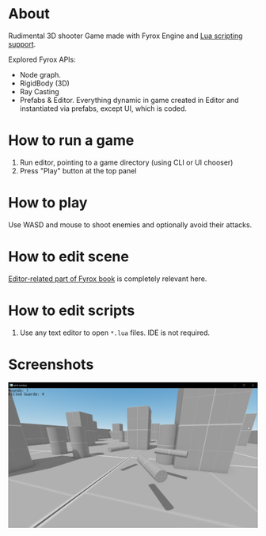 # About
Rudimental 3D shooter Game made with Fyrox Engine and [Lua scripting support](https://github.com/kkolyan/fyrox_lite).

Explored Fyrox APIs:
* Node graph.
* RigidBody (3D)
* Ray Casting
* Prefabs & Editor. Everything dynamic in game created in Editor and instantiated via prefabs, except UI, which is coded.

# How to run a game
1. Run editor, pointing to a game directory (using CLI or UI chooser)
2. Press "Play" button at the top panel

# How to play
Use WASD and mouse to shoot enemies and optionally avoid their attacks.

# How to edit scene
[Editor-related part of Fyrox book](https://fyrox-book.github.io/beginning/editor_overview.html) is completely relevant here.

# How to edit scripts
1. Use any text editor to open `*.lua` files. IDE is not required.

# Screenshots
![gameplay.png](gameplay.png)
